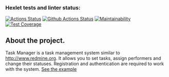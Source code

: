 ### Hexlet tests and linter status:
[![Actions Status](https://github.com/bloodywd/python-project-52/actions/workflows/hexlet-check.yml/badge.svg)](https://github.com/bloodywd/python-project-52/actions)
[![Github Actions Status](https://github.com/bloodywd/python-project-52/actions/workflows/pyci.yml/badge.svg)](https://github.com/bloodywd/python-project-52/actions)
[![Maintainability](https://api.codeclimate.com/v1/badges/a914c5ea30f329902f93/maintainability)](https://codeclimate.com/github/bloodywd/python-project-52/maintainability)
[![Test Coverage](https://api.codeclimate.com/v1/badges/a914c5ea30f329902f93/test_coverage)](https://codeclimate.com/github/bloodywd/python-project-52/test_coverage)
## About the project.

Task Manager is a task management system similar to http://www.redmine.org. 
It allows you to set tasks, assign performers and change their statuses. Registration and authentication 
are required to work with the system.
[See the example](https://python-project-52-rvhp.onrender.com/)
